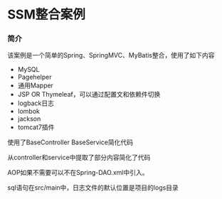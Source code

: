 # SSM整合案例



### 简介

该案例是一个简单的Spring、SpringMVC、MyBatis整合，使用了如下内容

- MySQL
- Pagehelper
- 通用Mapper
- JSP OR Thymeleaf，可以通过配置文和依赖件切换
- logback日志
- lombok
- jackson
- tomcat7插件



使用了BaseController BaseService简化代码

从controller和service中提取了部分内容简化了代码

AOP如果不需要可以不在Spring-DAO.xml中引入。

sql语句在src/main中，日志文件的默认位置是项目的logs目录

